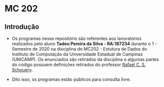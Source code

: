 # MC 202

## Introdução

- Os programas nesse repositório são referentes aos lanoratórios realizados pelo aluno **Tadeu Pereira da Silva - RA:187234** durante o 1 - Semestre de 2020 na disciplina de MC202 - Estutura de Dados do Instituto de Computação da Universidade Estadual de Campinas (UNICAMP). Os enunciados são retirados da disciplina e algumas partes do código possuem definições retirados do professor [Rafael C. S. Schouery](https://www.ic.unicamp.br/~rafael/).


- Dito isso, os programas estão públicos para consulta livre.
